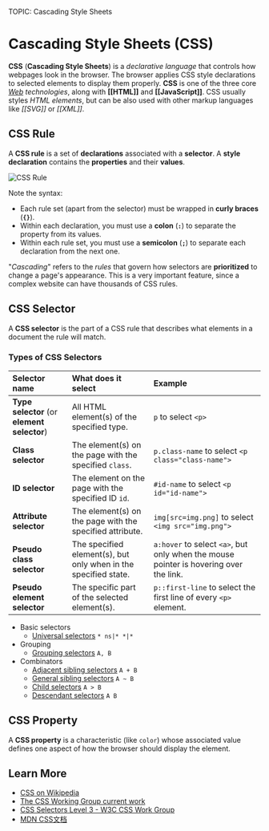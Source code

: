 TOPIC: Cascading Style Sheets

# Cascading Style Sheets (CSS)

**CSS** (**Cascading Style Sheets**) is a *declarative language* that controls how webpages look in the
browser. The browser applies CSS style declarations to selected elements to display them properly.
**CSS** is one of the three core *[Web](/en/glossary/World_Wide_Web) technologies*, along with **[[HTML]]**
and **[[JavaScript]]**. CSS usually styles *HTML elements*, but can be also used with other markup
languages like *[[SVG]]* or *[[XML]]*.

## CSS Rule

A **CSS rule** is a set of **declarations** associated with a **selector**.
A **style declaration** contains the **properties** and their **values**.

![CSS Rule](/media/glossary__css-rule.png)

Note the syntax:

- Each rule set (apart from the selector) must be wrapped in **curly braces** (**`{}`**).
- Within each declaration, you must use a **colon** (**`:`**) to separate the property from its values.
- Within each rule set, you must use a **semicolon** (**`;`**) to separate each
declaration from the next one.

"*Cascading*" refers to the *rules* that govern how selectors are **prioritized** to change a page's
appearance. This is a very important feature, since a complex website can have thousands of CSS rules.

## CSS Selector

A **CSS selector** is the part of a CSS rule that describes what elements in a document
the rule will match.

### Types of CSS Selectors

| Selector name | What does it select | Example |
| :-- | :-- | :-- |
| **Type selector** (or **element selector**) | All HTML element(s) of the specified type. | `p` to select `<p>` |
| **Class selector** | The element(s) on the page with the specified `class`. | `p.class-name` to select `<p class="class-name">` |
| **ID selector** | The element on the page with the specified ID `id`. | `#id-name` to select `<p id="id-name">` |
| **Attribute selector** | The element(s) on the page with the specified attribute. | `img[src=img.png]` to select `<img src="img.png">` |
| **Pseudo class selector** | The specified element(s), but only when in the specified state. | `a:hover` to select `<a>`, but only when the mouse pointer is hovering over the link. |
| **Pseudo element selector** | The specific part of the selected element(s). | `p::first-line` to select the first line of every `<p>` element. |

- Basic selectors
    - [Universal selectors](https://wiki.developer.mozilla.org/en-US/docs/Web/CSS/Universal_selectors)
    `* ns|* *|*`
- Grouping
    - [Grouping selectors](https://wiki.developer.mozilla.org/en-US/docs/Web/CSS/Grouping_selectors)
  `A, B`
- Combinators
    - [Adjacent sibling selectors](https://wiki.developer.mozilla.org/en-US/docs/Web/CSS/Adjacent_sibling_selectors)
    `A + B`
    - [General sibling selectors](https://wiki.developer.mozilla.org/en-US/docs/Web/CSS/General_sibling_selectors)
    `A ~ B`
    - [Child selectors](https://wiki.developer.mozilla.org/en-US/docs/Web/CSS/Child_selectors)
    `A > B`
    - [Descendant selectors](https://wiki.developer.mozilla.org/en-US/docs/Web/CSS/Descendant_selectors)
    `A B`

## CSS Property

A **CSS property** is a characteristic (like `color`) whose associated value defines one
aspect of how the browser should display the element.

## Learn More

- [CSS on Wikipedia](https://en.wikipedia.org/wiki/CSS)
- [The CSS Working Group current work](http://www.w3.org/Style/CSS/current-work)
- [CSS Selectors Level 3 - W3C CSS Work Group](https://drafts.csswg.org/selectors-3/ "CSS Selector Level 3")
- [MDN CSS文档](https://developer.mozilla.org/en-US/docs/Web/CSS "MDN CSS文档")
